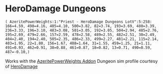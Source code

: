 # HeroDamage Dungeons
```
( AzeritePowerWeights:1:"Priest - HeroDamage Dungeons LotV":5:258: 166=4.59, 498=4.16, 405=4.10, 500=3.82, 82=3.74, 193=3.69, 480=3.39, 236=3.33, 196=3.10, 483=3.08, 501=3.05, 192=3.05, 504=2.94, 485=2.76, 195=2.69, 479=2.66, 157=2.59, 478=2.58, 489=2.55, 482=2.51, 30=2.49, 404=2.40, 194=2.40, 505=2.35, 486=2.33, 499=2.27, 481=2.21, 115=2.14, 403=1.95, 22=1.80, 156=1.67, 488=1.64, 31=1.55, 459=1.25, 21=1.11, 491=0.93, 462=0.91, 38=0.88, 461=0.87, 18=0.82, 13=0.71, 490=0.59, 487=-0.10,)
```

 Works with the [AzeritePowerWeights Addon](https://wow.curseforge.com/projects/azeritepowerweights)
 Dungeon sim profile courtesy of [HeroDamage](https://www.herodamage.com/)